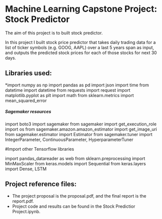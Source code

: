 # Machine Learning Capstone Project: Stock Predictor
The aim of this project is to built stock predictor.

In this project I built stock price predictor that takes daily trading data for a list of ticker symbols (e.g.
GOOG, AAPL) over a last 5 years span as input, and outputs the predicted stock prices for each of those stocks for next 30 days.

## Libraries used:
*import numpy as np
import pandas as pd
import json
import time
from datetime import datetime
from requests import request
import matplotlib.pyplot as plt
import math
from sklearn.metrics import mean_squared_error

##### Sagemaker resources

import boto3
import sagemaker
from sagemaker import get_execution_role
import os
from sagemaker.amazon.amazon_estimator import get_image_uri
from sagemaker.estimator import Estimator
from sagemaker.tuner import IntegerParameter, ContinuousParameter, HyperparameterTuner

#Import other Tensorflow libraries

import pandas_datareader as web
from sklearn.preprocessing import MinMaxScaler
from keras.models import Sequential
from keras.layers import Dense, LSTM



## Project reference files:
- The project proposal is the proposal.pdf, and the final report is the report.pdf.
- Project code and results can be found in the Stock Predictior Project.ipynb.
